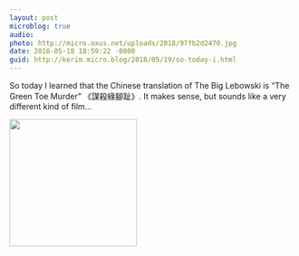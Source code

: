 ```yaml
---
layout: post
microblog: true
audio: 
photo: http://micro.oxus.net/uploads/2018/97fb2d2470.jpg
date: 2018-05-18 18:59:22 -0800
guid: http://kerim.micro.blog/2018/05/19/so-today-i.html
---
```

So today I learned that the Chinese translation of The Big Lebowski is “The Green Toe Murder” 《謀殺綠腳趾》. It makes sense, but sounds like a very different kind of film…

<img src="http://micro.oxus.net/uploads/2018/97fb2d2470.jpg" width="225" height="225" />
